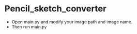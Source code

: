 # Pencil_sketch_converter
- Open main.py and modify your image path and image name.
- Then run main.py
